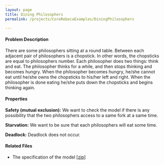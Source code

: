 ```yaml
---
layout: page
title: Dining Philosophers
permalink: /projects/CoreRebecaExamples/DiningPhilosophers

---
```


#### Problem Description
There are some philosophers sitting at a round table. Between each adjacent pair of philosophers is a chopstick. In other words, the chopsticks are equal to philosophers number. Each philosopher does two things: think and eat. The philosopher thinks for a while, and then stops thinking and becomes hungry. When the philosopher becomes hungry, he/she cannot eat until he/she owns the chopsticks to his/her left and right. When the philosopher is done eating he/she puts down the chopsticks and begins thinking again.

#### Properties

**Safety (mutual exclusion):** We want to check the model if there is any possibility that the two philosophers access to a same fork at a same time.

**Starvation:** We want to be sure that each philosophers will eat some time.

**Deadlock:** Deadlock does not occur.

#### Related Files
* The specification of the model [ [zip] ](/assets/projects/Sysfier/case-studies/Dining-Philosophers.zip)
